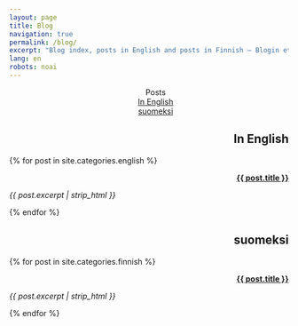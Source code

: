 ```yaml
---
layout: page
title: Blog
navigation: true
permalink: /blog/
excerpt: "Blog index, posts in English and posts in Finnish — Blogin etusivu, postaukset englanniksi ja postaukset suomeksi."
lang: en
robots: noai
---
```


<ul style="text-align: center; list-style-type: none">
<li>Posts</li>
<li><a lang="en" href="#in-english">In English</a></li>
<li><a lang="fi" href="#suomeksi">suomeksi</a></li>
</ul>

<div lang="en">

<h2 id="in-english" style="text-align: right;">In English</h2>

{% for post in site.categories.english %}

<p style="text-align: right;"><strong><a href="{{ post.url }}">{{ post.title }}</a></strong></p>
<p><em>{{ post.excerpt | strip_html }}</em></p>
{% endfor %}

</div><div lang="fi">

<h2 id="suomeksi" style="text-align: right;">suomeksi</h2>

{% for post in site.categories.finnish %}

<p style="text-align: right;"><strong><a href="{{ post.url }}">{{ post.title }}</a></strong></p>
<p><em>{{ post.excerpt | strip_html }}</em></p>
{% endfor %}
</div>
